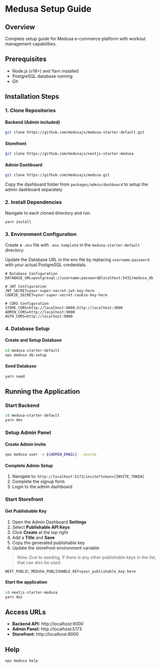 # Medusa Setup Guide

## Overview
Complete setup guide for Medusa e-commerce platform with workout management capabilities.

## Prerequisites
- Node.js (v18+) and Yarn installed
- PostgreSQL database running
- Git

## Installation Steps

### 1. Clone Repositories

#### Backend (Admin included)
```bash
git clone https://github.com/medusajs/medusa-starter-default.git
```

#### Storefront
```bash
git clone https://github.com/medusajs/nextjs-starter-medusa
```

#### Admin Dashboard
```bash
git clone https://github.com/medusajs/medusa.git
```
Copy the dashboard folder from `packages/admin/dashboard` to setup the admin dashboard separately

### 2. Install Dependencies

Navigate to each cloned directory and run:
```bash
yarn install
```

### 3. Environment Configuration

Create a `.env` file with `.env.template` in the `medusa-starter-default` directory:

Update the Database URL in the env file by replacing `username:password` with your actual PostgreSQL credentials.

```env
# Database Configuration
DATABASE_URL=postgresql://username:password@localhost:5432/medusa_db

# JWT Configuration
JWT_SECRET=your-super-secret-jwt-key-here
COOKIE_SECRET=your-super-secret-cookie-key-here

# CORS Configuration
STORE_CORS=http://localhost:8000,http://localhost:3000
ADMIN_CORS=http://localhost:9000
AUTH_CORS=http://localhost:9000
```

### 4. Database Setup

#### Create and Setup Database
```bash
cd medusa-starter-default
npx medusa db:setup
```

#### Seed Database
```bash
yarn seed
```

## Running the Application

### Start Backend
```bash
cd medusa-starter-default
yarn dev
```

### Setup Admin Panel

#### Create Admin Invite
```bash
npx medusa user -e ${ADMIN_EMAIL} --invite
```

#### Complete Admin Setup
1. Navigate to: `http://localhost:5173/invite?token=[INVITE_TOKEN]`
2. Complete the signup form
3. Login to the admin dashboard


### Start Storefront

#### Get Publishable Key
1. Open the Admin Dashboard **Settings**
2. Select **Publishable API Keys**
3. Click **Create** at the top right
3. Add a **Title** and **Save**
4. Copy the generated publishable key
5. Update the storefront environment variable:

> Note: Due to seeding, If there is any other publishable keys in the list, that can also be used.

```env
NEXT_PUBLIC_MEDUSA_PUBLISHABLE_KEY=your_publishable_key_here
```
#### Start the application
```bash
cd nextjs-starter-medusa
yarn dev
```

## Access URLs

- **Backend API:** http://localhost:9000
- **Admin Panel:** http://localhost:5173
- **Storefront:** http://localhost:8000

## Help

```bash
npx medusa help
```